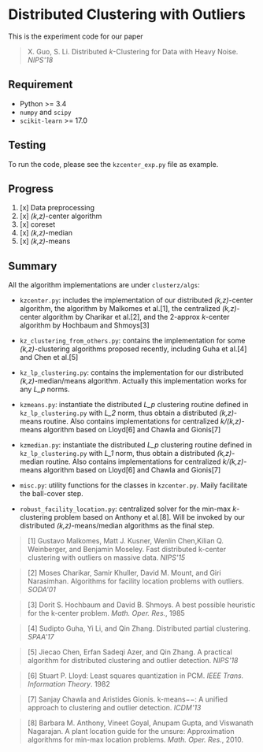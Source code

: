 # Distributed Clustering with Outliers
This is the experiment code for our paper

> X. Guo, S. Li. Distributed _k_-Clustering for Data with Heavy Noise. _NIPS'18_

## Requirement
* Python >= 3.4
* `numpy` and `scipy`
* `scikit-learn` >= 17.0


## Testing
To run the code, please see the `kzcenter_exp.py` file as example.


## Progress

1. [x] Data preprocessing
2. [x] _(k,z)_-center algorithm
3. [x] coreset
4. [x] _(k,z)_-median
5. [x] _(k,z)_-means


## Summary

All the algorithm implementations are under `clusterz/algs`:

* `kzcenter.py`: includes the implementation of our distributed _(k,z)_-center algorithm,
the algorithm by Malkomes et al.[1], the centralized _(k,z)_-center algorithm by
Charikar et al.[2], and the 2-approx _k_-center algorithm by Hochbaum and Shmoys[3]

* `kz_clustering_from_others.py`: contains the implementation for some _(k,z)_-clustering
algorithms proposed recently, including Guha et al.[4] and Chen et al.[5]

* `kz_lp_clustering.py`: contains the implementation for our distributed _(k,z)_-median/means
algorithm. Actually this implementation works for any _L_p_ norms.

* `kzmeans.py`: instantiate the distributed _L_p_ clustering routine defined in `kz_lp_clustering.py`
with _L_2_ norm, thus obtain a distributed _(k,z)_-means routine. Also contains implementations
for centralized _k/(k,z)_-means algorithm based on Lloyd[6] and Chawla and Gionis[7]

* `kzmedian.py`: instantiate the distributed _L_p_ clustering routine defined in `kz_lp_clustering.py`
with _L_1_ norm, thus obtain a distributed _(k,z)_-median routine. Also contains implementations
for centralized _k/(k,z)_-means algorithm based on Lloyd[6] and Chawla and Gionis[7]

* `misc.py`: utility functions for the classes in `kzcenter.py`. Maily facilitate the
ball-cover step.

* `robust_facility_location.py`: centralized solver for the min-max _k_-clustering problem based on Anthony et al.[8].
Will be invoked by our distributed _(k,z)_-means/median algorithms as the final step.

> [1] Gustavo Malkomes, Matt J. Kusner, Wenlin Chen,Kilian Q. Weinberger, and Benjamin Moseley.
Fast distributed k-center clustering with outliers on massive data. _NIPS'15_

> [2] Moses Charikar, Samir Khuller, David M. Mount, and Giri Narasimhan.
Algorithms for facility location problems with outliers. _SODA'01_

> [3] Dorit S. Hochbaum and David B. Shmoys.
A best possible heuristic for the k-center problem. _Math. Oper. Res._, 1985

> [4] Sudipto Guha, Yi Li, and Qin Zhang.
Distributed partial clustering. _SPAA'17_

> [5] Jiecao Chen, Erfan Sadeqi Azer, and Qin Zhang.
A practical algorithm for distributed clustering and outlier detection. _NIPS'18_

> [6] Stuart P. Lloyd:
Least squares quantization in PCM. _IEEE Trans. Information Theory_. 1982

> [7] Sanjay Chawla and Aristides Gionis.
k-means−−: A unified approach to clustering and outlier detection. _ICDM'13_

> [8] Barbara M. Anthony, Vineet Goyal, Anupam Gupta, and Viswanath Nagarajan.
A plant location guide for the unsure: Approximation algorithms for min-max location problems.
_Math. Oper. Res._, 2010.
